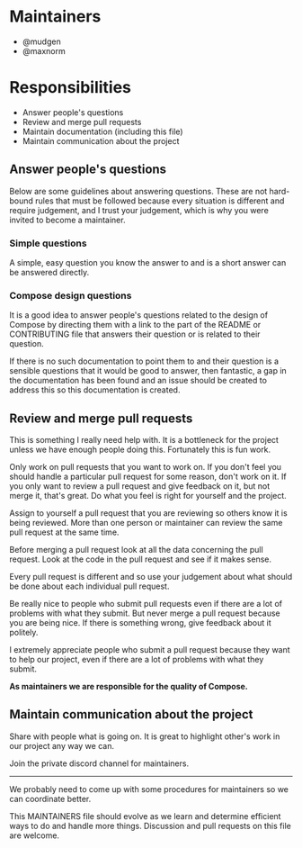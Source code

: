 # Maintainers

- @mudgen
- @maxnorm

# Responsibilities
- Answer people's questions
- Review and merge pull requests
- Maintain documentation (including this file)
- Maintain communication about the project

## Answer people's questions

Below are some guidelines about answering questions. These are not hard-bound rules that must be followed because every situation is different and require judgement, and I trust your judgement, which is why you were invited to become a maintainer.

### Simple questions

A simple, easy question you know the answer to and is a short answer can be answered directly.

### Compose design questions

It is a good idea to answer people's questions related to the design of Compose by directing them with a link to the part of the README or CONTRIBUTING file that answers their question or is related to their question.

If there is no such documentation to point them to and their question is a sensible questions that it would be good to answer, then fantastic, a gap in the documentation has been found and an issue should be created to address this so this documentation is created.

## Review and merge pull requests

This is something I really need help with. It is a bottleneck for the project unless we have enough people doing this. Fortunately this is fun work.

Only work on pull requests that you want to work on. If you don't feel you should handle a particular pull request for some reason, don't work on it. If you only want to review a pull request and give feedback on it, but not merge it, that's great. Do what you feel is right for yourself and the project. 

Assign to yourself a pull request that you are reviewing so others know it is being reviewed. More than one person or maintainer can review the same pull request at the same time.

Before merging a pull request look at all the data concerning the pull request. Look at the code in the pull request and see if it makes sense.

Every pull request is different and so use your judgement about what should be done about each individual pull request.

Be really nice to people who submit pull requests even if there are a lot of problems with what they submit. But never merge a pull request because you are being nice. If there is something wrong, give feedback about it politely.

I extremely appreciate people who submit a pull request because they want to help our project, even if there are a lot of problems with what they submit. 

**As maintainers we are responsible for the quality of Compose.**

## Maintain communication about the project

Share with people what is going on. It is great to highlight other's work in our project any way we can. 

Join the private discord channel for maintainers.

---

We probably need to come up with some procedures for maintainers so we can coordinate better.

This MAINTAINERS file should evolve as we learn and determine efficient ways to do and handle more things. Discussion and pull requests on this file are welcome.